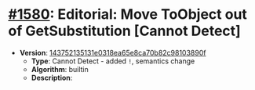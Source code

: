 # [#1580](https://github.com/tc39/ecma262/pull/1580): Editorial: Move ToObject out of GetSubstitution [Cannot Detect]

- **Version**: [143752135131e0318ea65e8ca70b82c98103890f](https://github.com/tc39/ecma262/commits/143752135131e0318ea65e8ca70b82c98103890f)
  - **Type**: Cannot Detect - added `!`, semantics change
  - **Algorithm**: builtin
  - **Description**:

